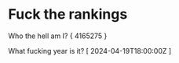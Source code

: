 # Fuck the rankings

Who the hell am I?
{ 4165275 }

What fucking year is it?
[ 2024-04-19T18:00:00Z ]
